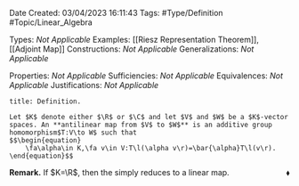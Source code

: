 <div class="topSpace"></div>

Date Created: 03/04/2023 16:11:43
Tags: #Type/Definition #Topic/Linear_Algebra

Types: _Not Applicable_
Examples: [[Riesz Representation Theorem]], [[Adjoint Map]]
Constructions: _Not Applicable_
Generalizations: _Not Applicable_

Properties: _Not Applicable_
Sufficiencies: _Not Applicable_
Equivalences: _Not Applicable_
Justifications: _Not Applicable_

``` ad-Definition
title: Definition.

Let $K$ denote either $\R$ or $\C$ and let $V$ and $W$ be a $K$-vector spaces. An **antilinear map from $V$ to $W$** is an additive group homomorphism$T:V\to W$ such that
$$\begin{equation}
    \fa\alpha\in K,\fa v\in V:T\l(\alpha v\r)=\bar{\alpha}T\l(v\r).
\end{equation}$$

```

**Remark.** If $K=\R$, then the simply reduces to a linear map.<span style="float:right;">$\blacklozenge$</span>
